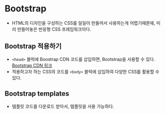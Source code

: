 # Bootstrap
* HTML의 디자인을 구성하는 CSS를 일일이 만들어서 사용하는게 어렵기때문에, 미리 만들어놓은 반응형 CSS 프레임워크이다.
## Bootstrap 적용하기
* <code>&lt;head&gt;</code> 블럭에 Boostrap CDN 코드를 삽입하면, Bootstrap을 사용할 수 있다. [Bootstrap CDN 링크](http://bootstrapk.com/getting-started/)
* 적용하고자 하는 CSS의 코드를 <code>&lt;body&gt;</code> 블럭에 삽입하여 다양한 CSS를 활용할 수 있다.

## Bootstrap templates
- 템플릿 코드를 다운로드 받아서, 템플릿을 사용 가능하다.